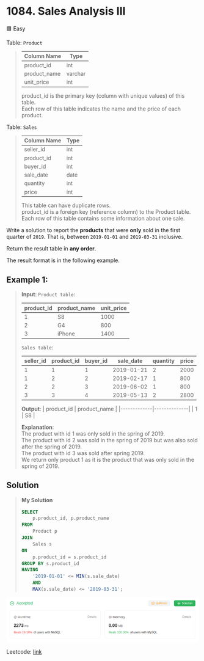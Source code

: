 # 1084. Sales Analysis III
🟩 Easy

Table: `Product`
>
> | Column Name  | Type    |
> |--------------|---------|
> | product_id   | int     |
> | product_name | varchar |
> | unit_price   | int     |
>
> product_id is the primary key (column with unique values) of this table. \
> Each row of this table indicates the name and the price of each product.

Table: `Sales`
>
> | Column Name | Type    |
> |-------------|---------|
> | seller_id   | int     |
> | product_id  | int     |
> | buyer_id    | int     |
> | sale_date   | date    |
> | quantity    | int     |
> | price       | int     |
>
> This table can have duplicate rows. \
> product_id is a foreign key (reference column) to the Product table. \
> Each row of this table contains some information about one sale. 

Write a solution to report the **products** that were **only** sold in the first quarter of `2019`. That is, between `2019-01-01` and `2019-03-31` inclusive.

Return the result table in **any order**.

The result format is in the following example.

## Example 1:

> **Input**: 
> `Product table`:
>
> | product_id | product_name | unit_price |
> |------------|--------------|------------|
> | 1          | S8           | 1000       |
> | 2          | G4           | 800        |
> | 3          | iPhone       | 1400       |
>
> `Sales table`:
>
> | seller_id | product_id | buyer_id | sale_date  | quantity | price |
> |-----------|------------|----------|------------|----------|-------|
> | 1         | 1          | 1        | 2019-01-21 | 2        | 2000  |
> | 1         | 2          | 2        | 2019-02-17 | 1        | 800   |
> | 2         | 2          | 3        | 2019-06-02 | 1        | 800   |
> | 3         | 3          | 4        | 2019-05-13 | 2        | 2800  |
>
> **Output**:
> | product_id  | product_name |
> |-------------|--------------|
> | 1           | S8           |
>
> **Explanation**: \
> The product with id 1 was only sold in the spring of 2019.\
> The product with id 2 was sold in the spring of 2019 but was also sold after the spring of 2019. \
> The product with id 3 was sold after spring 2019. \
> We return only product 1 as it is the product that was only sold in the spring of 2019. 

## Solution
> **My Solution**
> ```sql
> SELECT 
>     p.product_id, p.product_name
> FROM 
>     Product p
> JOIN 
>     Sales s
> ON 
>     p.product_id = s.product_id
> GROUP BY s.product_id
> HAVING
>     '2019-01-01' <= MIN(s.sale_date)
>     AND
>     MAX(s.sale_date) <= '2019-03-31';
> ```

![result](1084.png)

Leetcode: [link](https://leetcode.com/problems/sales-analysis-iii/description/)